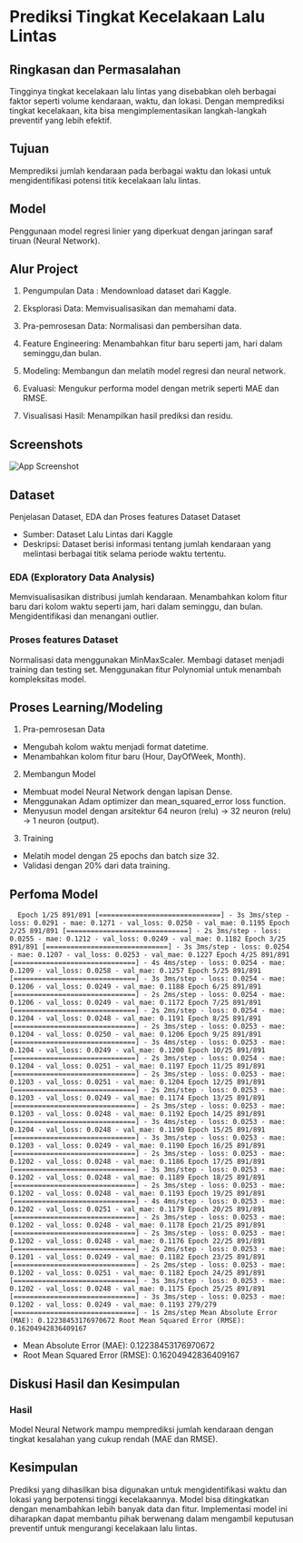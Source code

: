 # Prediksi Tingkat Kecelakaan Lalu Lintas

## Ringkasan dan Permasalahan

Tingginya tingkat kecelakaan lalu lintas yang disebabkan oleh berbagai faktor seperti volume kendaraan, waktu, dan lokasi. Dengan memprediksi tingkat kecelakaan, kita bisa mengimplementasikan langkah-langkah preventif yang lebih efektif.

## Tujuan

Memprediksi jumlah kendaraan pada berbagai waktu dan lokasi untuk mengidentifikasi potensi titik kecelakaan lalu lintas.

## Model

Penggunaan model regresi linier yang diperkuat dengan jaringan saraf tiruan (Neural Network).

## Alur Project

1. Pengumpulan Data : Mendownload dataset dari Kaggle.
2. Eksplorasi Data: Memvisualisasikan dan memahami data.
3. Pra-pemrosesan Data: Normalisasi dan pembersihan data.
4. Feature Engineering: Menambahkan fitur
   baru seperti jam, hari dalam seminggu,dan bulan.

5. Modeling: Membangun dan melatih model regresi dan neural network.
6. Evaluasi: Mengukur performa model dengan metrik seperti MAE dan RMSE.
7. Visualisasi Hasil: Menampilkan hasil prediksi dan residu.

## Screenshots

![App Screenshot](https://via.placeholder.com/468x300?text=App+Screenshot+Here)

## Dataset

Penjelasan Dataset, EDA dan Proses features Dataset
Dataset

- Sumber: Dataset Lalu Lintas dari Kaggle
- Deskripsi: Dataset berisi informasi tentang jumlah kendaraan yang melintasi berbagai titik selama periode waktu tertentu.

### EDA (Exploratory Data Analysis)

Memvisualisasikan distribusi jumlah kendaraan.
Menambahkan kolom fitur baru dari kolom waktu seperti jam, hari dalam seminggu, dan bulan.
Mengidentifikasi dan menangani outlier.

### Proses features Dataset

Normalisasi data menggunakan MinMaxScaler.
Membagi dataset menjadi training dan testing set.
Menggunakan fitur Polynomial untuk menambah kompleksitas model.

## Proses Learning/Modeling

1. Pra-pemrosesan Data

- Mengubah kolom waktu menjadi format datetime.
- Menambahkan kolom fitur baru (Hour, DayOfWeek, Month).

2. Membangun Model

- Membuat model Neural Network dengan lapisan Dense.
- Menggunakan Adam optimizer dan mean_squared_error loss function.
- Menyusun model dengan arsitektur 64 neuron (relu) -> 32 neuron (relu) -> 1 neuron (output).

3. Training

- Melatih model dengan 25 epochs dan batch size 32.
- Validasi dengan 20% dari data training.

## Perfoma Model

`  Epoch 1/25
891/891 [==============================] - 3s 3ms/step - loss: 0.0291 - mae: 0.1271 - val_loss: 0.0250 - val_mae: 0.1195
Epoch 2/25
891/891 [==============================] - 2s 3ms/step - loss: 0.0255 - mae: 0.1212 - val_loss: 0.0249 - val_mae: 0.1182
Epoch 3/25
891/891 [==============================] - 3s 3ms/step - loss: 0.0254 - mae: 0.1207 - val_loss: 0.0253 - val_mae: 0.1227
Epoch 4/25
891/891 [==============================] - 4s 4ms/step - loss: 0.0254 - mae: 0.1209 - val_loss: 0.0258 - val_mae: 0.1257
Epoch 5/25
891/891 [==============================] - 3s 3ms/step - loss: 0.0254 - mae: 0.1206 - val_loss: 0.0249 - val_mae: 0.1188
Epoch 6/25
891/891 [==============================] - 2s 2ms/step - loss: 0.0254 - mae: 0.1206 - val_loss: 0.0249 - val_mae: 0.1172
Epoch 7/25
891/891 [==============================] - 2s 2ms/step - loss: 0.0254 - mae: 0.1204 - val_loss: 0.0248 - val_mae: 0.1191
Epoch 8/25
891/891 [==============================] - 2s 3ms/step - loss: 0.0253 - mae: 0.1204 - val_loss: 0.0250 - val_mae: 0.1206
Epoch 9/25
891/891 [==============================] - 3s 4ms/step - loss: 0.0253 - mae: 0.1204 - val_loss: 0.0249 - val_mae: 0.1200
Epoch 10/25
891/891 [==============================] - 2s 3ms/step - loss: 0.0254 - mae: 0.1204 - val_loss: 0.0251 - val_mae: 0.1197
Epoch 11/25
891/891 [==============================] - 2s 3ms/step - loss: 0.0253 - mae: 0.1203 - val_loss: 0.0251 - val_mae: 0.1204
Epoch 12/25
891/891 [==============================] - 2s 2ms/step - loss: 0.0253 - mae: 0.1203 - val_loss: 0.0249 - val_mae: 0.1174
Epoch 13/25
891/891 [==============================] - 2s 3ms/step - loss: 0.0253 - mae: 0.1203 - val_loss: 0.0248 - val_mae: 0.1192
Epoch 14/25
891/891 [==============================] - 3s 4ms/step - loss: 0.0253 - mae: 0.1204 - val_loss: 0.0248 - val_mae: 0.1190
Epoch 15/25
891/891 [==============================] - 3s 3ms/step - loss: 0.0253 - mae: 0.1203 - val_loss: 0.0249 - val_mae: 0.1190
Epoch 16/25
891/891 [==============================] - 2s 3ms/step - loss: 0.0253 - mae: 0.1202 - val_loss: 0.0248 - val_mae: 0.1186
Epoch 17/25
891/891 [==============================] - 3s 3ms/step - loss: 0.0253 - mae: 0.1202 - val_loss: 0.0248 - val_mae: 0.1189
Epoch 18/25
891/891 [==============================] - 2s 3ms/step - loss: 0.0253 - mae: 0.1202 - val_loss: 0.0248 - val_mae: 0.1193
Epoch 19/25
891/891 [==============================] - 4s 4ms/step - loss: 0.0253 - mae: 0.1202 - val_loss: 0.0251 - val_mae: 0.1179
Epoch 20/25
891/891 [==============================] - 2s 3ms/step - loss: 0.0253 - mae: 0.1202 - val_loss: 0.0248 - val_mae: 0.1178
Epoch 21/25
891/891 [==============================] - 2s 3ms/step - loss: 0.0253 - mae: 0.1202 - val_loss: 0.0248 - val_mae: 0.1176
Epoch 22/25
891/891 [==============================] - 2s 2ms/step - loss: 0.0253 - mae: 0.1201 - val_loss: 0.0249 - val_mae: 0.1182
Epoch 23/25
891/891 [==============================] - 2s 2ms/step - loss: 0.0253 - mae: 0.1202 - val_loss: 0.0251 - val_mae: 0.1182
Epoch 24/25
891/891 [==============================] - 3s 3ms/step - loss: 0.0253 - mae: 0.1202 - val_loss: 0.0248 - val_mae: 0.1175
Epoch 25/25
891/891 [==============================] - 3s 3ms/step - loss: 0.0253 - mae: 0.1202 - val_loss: 0.0249 - val_mae: 0.1193
279/279 [==============================] - 1s 2ms/step
Mean Absolute Error (MAE): 0.12238453176970672
Root Mean Squared Error (RMSE): 0.16204942836409167`

- Mean Absolute Error (MAE): 0.12238453176970672
- Root Mean Squared Error (RMSE): 0.16204942836409167

## Diskusi Hasil dan Kesimpulan

### Hasil

Model Neural Network mampu memprediksi jumlah kendaraan dengan tingkat kesalahan yang cukup rendah (MAE dan RMSE).

## Kesimpulan

Prediksi yang dihasilkan bisa digunakan untuk mengidentifikasi waktu dan lokasi yang berpotensi tinggi kecelakaannya.
Model bisa ditingkatkan dengan menambahkan lebih banyak data dan fitur.
Implementasi model ini diharapkan dapat membantu pihak berwenang dalam mengambil keputusan preventif untuk mengurangi kecelakaan lalu lintas.
